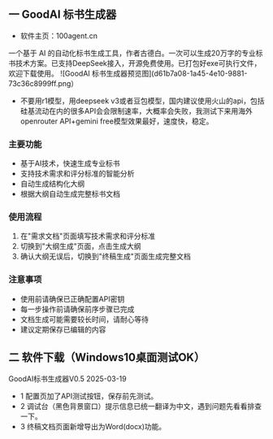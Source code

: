 ## 一 GoodAI 标书生成器
- 软件主页：100agent.cn

一个基于 AI 的自动化标书生成工具，作者古德白。一次可以生成20万字的专业标书技术方案。已支持DeepSeek接入，开源免费使用。已打包好exe可执行文件，欢迎下载使用。
![GoodAI 标书生成器预览图](d61b7a08-1a45-4e10-9881-73c36c8999ff.png）

- 不要用r1模型，用deepseek v3或者豆包模型，国内建议使用火山的api，包括硅基流动在内的很多API会会限制速率，大概率会失败，我测试下来用海外openrouter API+gemini free模型效果最好，速度快，稳定。

### 主要功能
- 基于AI技术，快速生成专业标书
- 支持技术需求和评分标准的智能分析
- 自动生成结构化大纲
- 根据大纲自动生成完整标书文档

### 使用流程
1. 在"需求文档"页面填写技术需求和评分标准
2. 切换到"大纲生成"页面，点击生成大纲
3. 确认大纲无误后，切换到"终稿生成"页面生成完整文档

### 注意事项
- 使用前请确保已正确配置API密钥
- 每一步操作前请确保前序步骤已完成
- 文档生成可能需要较长时间，请耐心等待
- 建议定期保存已编辑的内容

## 二 软件下载（Windows10桌面测试OK） 

GoodAI标书生成器V0.5 2025-03-19
- 1 配置页加了API测试按钮，保存前先测试。
- 2 调试台（黑色背景窗口）提示信息已统一翻译为中文，遇到问题先看看排查一下。
- 3 终稿文档页面新增导出为Word(docx)功能。
